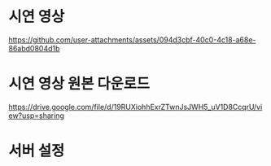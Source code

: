 # 시연 영상
https://github.com/user-attachments/assets/094d3cbf-40c0-4c18-a68e-86abd0804d1b

# 시연 영상 원본 다운로드
https://drive.google.com/file/d/19RUXiohhExrZTwnJsJWH5_uV1D8CcqrU/view?usp=sharing

# 서버 설정
